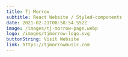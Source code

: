 ```yaml
---
title: Tj Morrow
subtitle: React Website / Styled-components
date: 2021-02-21T08:58:54.552Z
image: /images/tj-morrow-page.webp
logo: /images/tjmorrow-logo.svg
buttonString: Visit Website
link: https://tjmorrowmusic.com
---
```

